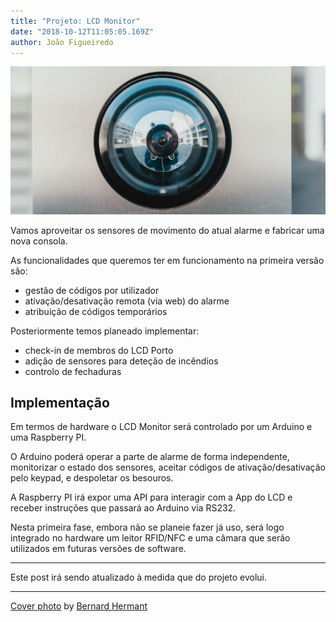 ```yaml
---
title: "Projeto: LCD Monitor"
date: "2018-10-12T11:05:05.169Z"
author: João Figueiredo
---
```


![Let's Make It](bernard-hermant-590572-unsplash.jpg)

Vamos aproveitar os sensores de movimento do atual alarme e fabricar uma nova consola.

As funcionalidades que queremos ter em funcionamento na primeira versão são:
* gestão de códigos por utilizador
* ativação/desativação remota (via web) do alarme
* atribuição de códigos temporários

Posteriormente temos planeado implementar:
* check-in de membros do LCD Porto
* adição de sensores para deteção de incêndios
* controlo de fechaduras

## Implementação

Em termos de hardware o LCD Monitor será controlado por um Arduino e uma Raspberry PI.

O Arduino poderá operar a parte de alarme de forma independente, monitorizar o estado dos sensores, aceitar códigos de ativação/desativação pelo keypad, e despoletar os besouros.

A Raspberry PI irá expor uma API para interagir com a App do LCD e receber instruções que passará ao Arduino via RS232.

Nesta primeira fase, embora não se planeie fazer já uso, será logo integrado no hardware um leitor RFID/NFC e uma câmara que serão utilizados em futuras versões de software.

---

Este post irá sendo atualizado à medida que do projeto evolui.

---
<a href="https://unsplash.com/photos/IhcSHrZXFs4" target="_blank">Cover photo</a>
by <a href="https://unsplash.com/@bernardhermant" target="_blank">Bernard Hermant</a>
